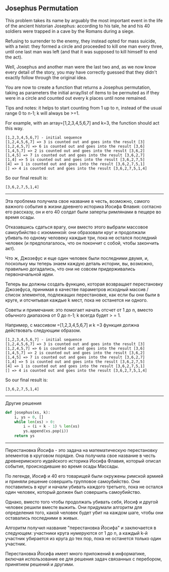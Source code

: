 ## Josephus Permutation

This problem takes its name by arguably the most important event in the life of the ancient historian Josephus: according to his tale, he and his 40 soldiers were trapped in a cave by the Romans during a siege.

Refusing to surrender to the enemy, they instead opted for mass suicide, with a twist: they formed a circle and proceeded to kill one man every three, until one last man was left (and that it was supposed to kill himself to end the act).

Well, Josephus and another man were the last two and, as we now know every detail of the story, you may have correctly guessed that they didn't exactly follow through the original idea.

You are now to create a function that returns a Josephus permutation, taking as parameters the initial array/list of items to be permuted as if they were in a circle and counted out every k places until none remained.

Tips and notes: it helps to start counting from 1 up to n, instead of the usual range 0 to n-1; k will always be >=1.

For example, with an array=[1,2,3,4,5,6,7] and k=3, the function should act this way.

```
[1,2,3,4,5,6,7] - initial sequence
[1,2,4,5,6,7] => 3 is counted out and goes into the result [3]
[1,2,4,5,7] => 6 is counted out and goes into the result [3,6]
[1,4,5,7] => 2 is counted out and goes into the result [3,6,2]
[1,4,5] => 7 is counted out and goes into the result [3,6,2,7]
[1,4] => 5 is counted out and goes into the result [3,6,2,7,5]
[4] => 1 is counted out and goes into the result [3,6,2,7,5,1]
[] => 4 is counted out and goes into the result [3,6,2,7,5,1,4]
```

So our final result is:

```
[3,6,2,7,5,1,4]
```

---

Эта проблема получила свое название в честь, возможно, самого важного события в жизни древнего историка Иосифа Флавия: согласно его рассказу, он и его 40 солдат были заперты римлянами в пещере во время осады.

Отказавшись сдаться врагу, они вместо этого выбрали массовое самоубийство с изюминкой: они образовали круг и продолжали убивать по одному человеку каждые три, пока не остался последний человек (и предполагалось, что он покончит с собой, чтобы закончить акт).

Что ж, Джозефус и еще один человек были последними двумя, и, поскольку мы теперь знаем каждую деталь истории, вы, возможно, правильно догадались, что они не совсем придерживались первоначальной идеи.

Теперь вы должны создать функцию, которая возвращает перестановку Джозефуса, принимая в качестве параметров исходный массив / список элементов, подлежащих перестановке, как если бы они были в круге, и отсчитывая каждые k мест, пока не останется ни одного.

Советы и примечания: это помогает начать отсчет от 1 до n, вместо обычного диапазона от 0 до n-1; k всегда будет > = 1.

Например, с массивом =[1,2,3,4,5,6,7] и k =3 функция должна действовать следующим образом.

```
[1,2,3,4,5,6,7] - initial sequence
[1,2,4,5,6,7] => 3 is counted out and goes into the result [3]
[1,2,4,5,7] => 6 is counted out and goes into the result [3,6]
[1,4,5,7] => 2 is counted out and goes into the result [3,6,2]
[1,4,5] => 7 is counted out and goes into the result [3,6,2,7]
[1,4] => 5 is counted out and goes into the result [3,6,2,7,5]
[4] => 1 is counted out and goes into the result [3,6,2,7,5,1]
[] => 4 is counted out and goes into the result [3,6,2,7,5,1,4]
```

So our final result is:

```
[3,6,2,7,5,1,4]
```

---

Другие решения

```python
def josephus(xs, k):
    i, ys = 0, []
    while len(xs) > 0:
        i = (i + k - 1) % len(xs)
        ys.append(xs.pop(i))
    return ys
```

---

Перестановка Йосифа - это задача на математическую перестановку элементов в круговом порядке. Она получила свое название в честь древнеримского иудейского историка Иосифа Флавия, который описал события, происходившие во время осады Массады.

По легенде, Иосиф и 40 его товарищей были окружены римской армией и приняли решение совершить групповое самоубийство. Они поставились в круг и начали убивать каждого третьего, пока не остался один человек, который должен был совершить самоубийство.

Однако, вместо того чтобы продолжать убивать себя, Иосиф и другой человек решили вместе выжить. Они придумали алгоритм для определения того, какой человек будет убит на каждом шаге, чтобы они оставались последними в живых.

Алгоритм получил название "перестановка Йосифа" и заключается в следующем: участники круга нумеруются от 1 до n, а каждый k-й участник убирается из круга до тех пор, пока не останется только один участник.

Перестановка Йосифа имеет много приложений в информатике, включая использование ее для решения задач связанных с перебором, принятием решений и другими.
